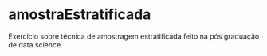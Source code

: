 # amostraEstratificada
Exercício sobre técnica de amostragem estratificada feito na pós graduação de data science.
